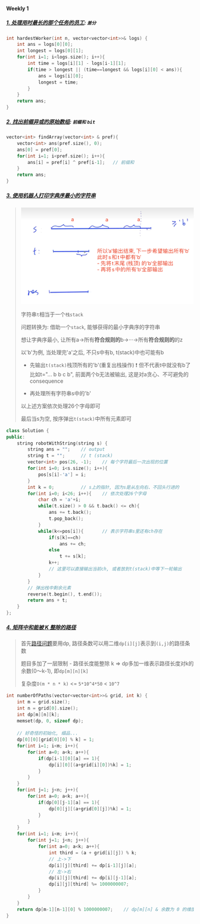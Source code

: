 #### Weekly 1

##### [1. 处理用时最长的那个任务的员工](https://leetcode.cn/problems/the-employee-that-worked-on-the-longest-task/): `差分 `
```CPP
int hardestWorker(int n, vector<vector<int>>& logs) {
    int ans = logs[0][0];
    int longest = logs[0][1];
    for(int i=1; i<logs.size(); i++){
        int time = logs[i][1] - logs[i-1][1];
        if(time > longest || (time==longest && logs[i][0] < ans)){
            ans = logs[i][0];
            longest = time;
        }
    }
    return ans;
}
```


##### [2. 找出前缀异或的原始数组](https://leetcode.cn/problems/find-the-original-array-of-prefix-xor/): `前缀和` `bit`
```CPP
vector<int> findArray(vector<int> & pref){
    vector<int> ans(pref.size(), 0);
    ans[0] = pref[0];
    for(int i=1; i<pref.size(); i++){
        ans[i] = pref[i] ^ pref[i-1];   // 前缀和
    }
    return ans;
}
```


##### [3. 使用机器人打印字典序最小的字符串](https://leetcode.cn/problems/using-a-robot-to-print-the-lexicographically-smallest-string/)
> ![LC6202](/appendix/LC6202.png)
> 
> 字符串`t`相当于一个`栈stack`
> 
> 问题转换为: 借助一个`stack`, 能够获得的最小字典序的字符串
> 
> 想让字典序最小, 让所有a->所有**符合规则的**b->···->所有**符合规则的**的z
> 
> 以'b'为例, 当处理完'a'之后, 不只s中有b, t(stack)中也可能有b
> 
> - 先输出`t(stack)`栈顶所有的'b'(重复出栈操作)  ❗️ 但不代表t中就没有b了 比如t="... b b c b", 前面两个b无法被输出, 这是对a贪心、不可避免的consequence
> 
> - 再处理所有字符串s中的'b'
> 
> 以上述方案依次处理26个字母即可
> 
> 最后当s为空, 按序弹出`t(stack)`中所有元素即可

```CPP
class Solution {
public:
    string robotWithString(string s) {
        string ans = "";    // output
        string t = "";      // t (stack)
        vector<int> pos(26, -1);    // 每个字符最后一次出现的位置
        for(int i=0; i<s.size(); i++){
            pos[s[i]-'a'] = i;
        }
        int k = 0;          // s上的指针, 因为s是从左向右、不回头行进的
        for(int i=0; i<26; i++){    // 依次处理26个字母
            char ch = 'a'+i;
            while(t.size() > 0 && t.back() <= ch){
                ans += t.back();
                t.pop_back();
            }
            while(k<=pos[i]){       // 表示字符串s里还有ch存在
                if(s[k]==ch)
                    ans += ch;
                else
                    t += s[k];
                k++;
                // 这里可以直接输出当前ch, 或者放到t(stack)中等下一轮输出
            }
        }
        // 弹出栈中剩余元素
        reverse(t.begin(), t.end());
        return ans + t;
    }
};
```


##### [4. 矩阵中和能被 K 整除的路径](https://leetcode.cn/problems/paths-in-matrix-whose-sum-is-divisible-by-k/)
> 首先[路径问题](/markdown/%E4%B8%93%E9%A2%98%20-%20DP%20-%20%E8%B7%AF%E5%BE%84%E9%97%AE%E9%A2%98.md)要用dp, 路径条数可以用二维`dp[i][j]`表示到`(i,j)`的路径条数
> 
> 题目多加了一层限制 - 路径长度能整除 k => dp多加一维表示路径长度对k的余数(0～k-1),  即`dp[m][n][k]`
> 
> 复杂度`O(m * n * k)` <= `5*10^4*50` < `10^7`

```CPP
int numberOfPaths(vector<vector<int>>& grid, int k) {
    int m = grid.size();
    int n = grid[0].size();
    int dp[m][n][k];
    memset(dp, 0, sizeof dp);

    // 好奇怪的初始化, 细品...
    dp[0][0][grid[0][0] % k] = 1;
    for(int i=1; i<m; i++){
        for(int a=0; a<k; a++){
            if(dp[i-1][0][a] == 1){
                dp[i][0][(a+grid[i][0])%k] = 1;
            }
        }
    }
    for(int j=1; j<n; j++){
        for(int a=0; a<k; a++){
            if(dp[0][j-1][a] == 1){
                dp[0][j][(a+grid[0][j])%k] = 1;
            }
        }
    }
    for(int i=1; i<m; i++){
        for(int j=1; j<n; j++){
            for(int a=0; a<k; a++){
                int third = (a + grid[i][j]) % k;
                // 上->下
                dp[i][j][third] += dp[i-1][j][a];
                // 左->右
                dp[i][j][third] += dp[i][j-1][a];
                dp[i][j][third] %= 1000000007;
            }
        }
    }
    return dp[m-1][n-1][0] % 1000000007;    // dp[m][n] & 余数为 0 的维度
}
```